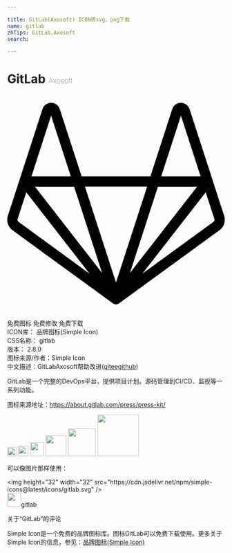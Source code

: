 ```yaml
---

title: GitLab(Axosoft) ICON转svg、png下载
name: gitlab
zhTips: GitLab,Axosoft
search: 

---
```


# GitLab  <small style="font-size: 60%;font-weight: 100">Axosoft</small>

<div id="svg" class="svg-wrap">
<svg role="img" xmlns="http://www.w3.org/2000/svg" viewBox="0 0 24 24"><title>GitLab icon</title><path d="M4.844.904a1.007 1.007 0 00-.955.692l-2.53 7.783c0 .007-.005.012-.007.02L.07 13.335a1.437 1.437 0 00.522 1.607l11.072 8.045a.566.566 0 00.67-.004l11.074-8.04a1.436 1.436 0 00.522-1.61l-1.26-3.867a.547.547 0 00-.031-.104l-2.526-7.775a1.004 1.004 0 00-.957-.684.987.987 0 00-.949.69l-2.406 7.408H8.203l-2.41-7.408a.987.987 0 00-.943-.69h-.006zm-.006 1.42l2.174 6.678H2.674l2.164-6.678zm14.328 0l2.168 6.678h-4.342l2.174-6.678zm-10.594 7.81h6.862l-2.15 6.618L12 20.693 8.572 10.135zm-5.515.005h4.322l3.086 9.5-7.408-9.5zm13.568 0h4.326l-6.703 8.588-.709.914 2.959-9.108.127-.394zM2.1 10.762l6.978 8.947-7.818-5.682a.305.305 0 01-.112-.341l.952-2.924zm19.8 0l.952 2.922a.305.305 0 01-.11.341v.002l-7.82 5.68.025-.035 6.953-8.91Z"/></svg>
</div>
<detail full-name='gitlab'></detail>

<div class="detail-page">
<p>
<span><span class="badge-success badge">免费图标</span> <span class="badge-success badge">免费修改</span>  <span class="badge-success badge">免费下载</span> </span>
<br/>
<span>
ICON库：
<span class="badge-secondary badge">品牌图标(Simple Icon)</span> 
</span>
<br/>
<span>
CSS名称：
<span class="badge-secondary badge">gitlab</span> 
</span>

<br/>
<span>
版本：
<span class="badge-secondary badge">2.8.0</span> 
</span>
<br/>
<span>图标来源/作者：<span class="badge-light badge">Simple Icon</span></span> 
<br/>
<span class="zh-detail">中文描述：<span class="badge-primary badge">GitLab</span><span class="badge-primary badge">Axosoft</span><span class="help-link"><span>帮助改进</span>(<a href="https://gitee.com/liuwave/icon-helper/edit/master/json/brands/gitlab.json" target="_blank" rel="noopener noreferrer">gitee</a><a href="https://github.com/liuwave/icon-helper/edit/master/json/brands/gitlab.json" target="_blank" rel="noopener noreferrer">github</a></span>)</span><br/>
</p>
</div><div class="description description alert alert-light"><p>GitLab是一个完整的DevOps平台，提供项目计划。源码管理到CI/CD、监视等一系列功能。</p><p>图标来源地址：<a href="https://about.gitlab.com/press/press-kit/" target="_blank" rel="noopener noreferrer">https://about.gitlab.com/press/press-kit/</a></p></div>
<div class="alert alert-dark">
<img height="21" width="21" src="https://cdn.jsdelivr.net/npm/simple-icons@latest/icons/gitlab.svg" />
<img height="24" width="24" src="https://cdn.jsdelivr.net/npm/simple-icons@latest/icons/gitlab.svg" />
<img height="32" width="32" src="https://cdn.jsdelivr.net/npm/simple-icons@latest/icons/gitlab.svg" />
<img height="48" width="48" src="https://cdn.jsdelivr.net/npm/simple-icons@latest/icons/gitlab.svg" />
<img height="64" width="64" src="https://cdn.jsdelivr.net/npm/simple-icons@latest/icons/gitlab.svg" />
<img height="96" width="96" src="https://cdn.jsdelivr.net/npm/simple-icons@latest/icons/gitlab.svg" />

</div>
<div>
  <p>可以像图片那样使用：    
  </p>
  <div class="alert alert-primary" style="font-size: 14px">
    &lt;img height="32" width="32" src="https://cdn.jsdelivr.net/npm/simple-icons@latest/icons/gitlab.svg" /&gt;
    <copy-btn content='<img height="32" width="32" src="https://cdn.jsdelivr.net/npm/simple-icons@latest/icons/gitlab.svg" />'></copy-btn>
  </div>
  <div class="alert alert-secondary">
    <img height="32" width="32" src="https://cdn.jsdelivr.net/npm/simple-icons@latest/icons/gitlab.svg" />gitlab
    <copy-btn content="gitlab" btn-title="复制图标名称"></copy-btn>
  </div>
</div>

<Vssue title="关于“GitLab”的评论" >关于“GitLab”的评论</Vssue>


<div><p>Simple Icon是一个免费的品牌图标库。图标GitLab可以免费下载使用。更多关于  Simple Icon的信息，参见：<a target="_blank" href="https://iconhelper.cn/brands.html">品牌图标(Simple Icon)</a>
</p></div>
